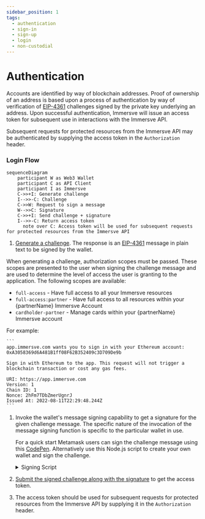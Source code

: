 ```yaml
---
sidebar_position: 1
tags:
  - authentication
  - sign-in
  - sign-up
  - login
  - non-custodial
---
```


# Authentication

Accounts are identified by way of blockchain addresses. Proof of ownership of an address is based upon a process of authentication by way of verification of [EIP-4361](https://eips.ethereum.org/EIPS/eip-4361) challenges signed by the private key underlying an address. Upon successful authentication, Immersve will issue an access token for subsequent use in interactions with the Immersve API.

Subsequent requests for protected resources from the Immersve API may be authenticated by supplying the access token in the `Authorization` header.

### Login Flow

```mermaid
sequenceDiagram
    participant W as Web3 Wallet
    participant C as API Client
    participant I as Immersve
    C->>+I: Generate challenge
    I-->>-C: Challenge
    C->>W: Request to sign a message
    W-->>C: Signature
    C->>+I: Send challenge + signature
    I-->>-C: Return access token
	  note over C: Access token will be used for subsequent requests for protected resources from the Immersve API
```

1.  [Generate a challenge](/api-reference/generate-challenge). The response is an [EIP-4361](https://eips.ethereum.org/EIPS/eip-4361) message in plain text to be signed by the wallet.

When generating a challenge, authorization scopes must be passed. These scopes are presented to the user when signing the challenge message and are used to determine the level of access the user is granting to the application. The following scopes are available:

- `full-access` - Have full access to all your Immersve resources
- `full-access:partner` - Have full access to all resources within your {partnerName} Immersve Account
- `cardholder-partner` - Manage cards within your {partnerName} Immersve account

For example:

    ```
    app.immersve.com wants you to sign in with your Ethereum account:
    0xA3058369d6A481B1ff08F62B352409c3D709De9b

    Sign in with Ethereum to the app. This request will not trigger a blockchain transaction or cost any gas fees.

    URI: https://app.immersve.com
    Version: 1
    Chain ID: 1
    Nonce: 2hFm7TDbZmerUgnrJ
    Issued At: 2022-08-11T22:29:48.244Z
    ```

1.  Invoke the wallet's message signing capability to get a signature for the given challenge message. The specific nature of the invocation of the message signing function is specific to the particular wallet in use.

    For a quick start Metamask users can sign the challenge message using this [CodePen](https://codepen.io/imsv/full/zYMpExJ). Alternatively use this Node.js script to create your own wallet and sign the challenge.
      <details>
      <summary>Signing Script</summary>

        const ethers = require('ethers');
        const axios = require('axios');

        const baseUrl = 'https://api.immersve.com';
        const log = (...data) => {
          console.log.apply(null, data);
        }

        // Create a wallet to sign the message with
        const privateKey = ''; //TODO: Set Private key here
        const walletAddress = ''; //TODO: Set wallet address here
        const chainId = 137; //Chain id Reference: https://chainlist.org/

        if (!privateKey || privateKey.length === 0) {
          console.error('WALLET_PRIVATE_KEY missing');
          process.exit(1);
        }
        if (!walletAddress || walletAddress.length === 0) {
          console.error('WALLET_ADDRESS missing');
          process.exit(1);
        }

        const wallet = new ethers.Wallet(privateKey);
        const clientInstance = axios.create({ baseURL: baseUrl });

        const signIn = async () => {
          const getSignInChallenge = await clientInstance.post('/siwe/generate-challenge', {
            walletAddress,
            chainId,
          });
          const challenge = getSignInChallenge.data;
          const signature = await wallet.signMessage(challenge);
          const output = { message: challenge, signature: signature };
          log(JSON.stringify(output));
        }

        signIn();

    </details>

2.  [Submit the signed challenge along with the signature](/api-reference/login) to get the access token.
3.  The access token should be used for subsequent requests for protected resources from the Immersve API by supplying it in the `Authorization` header.
